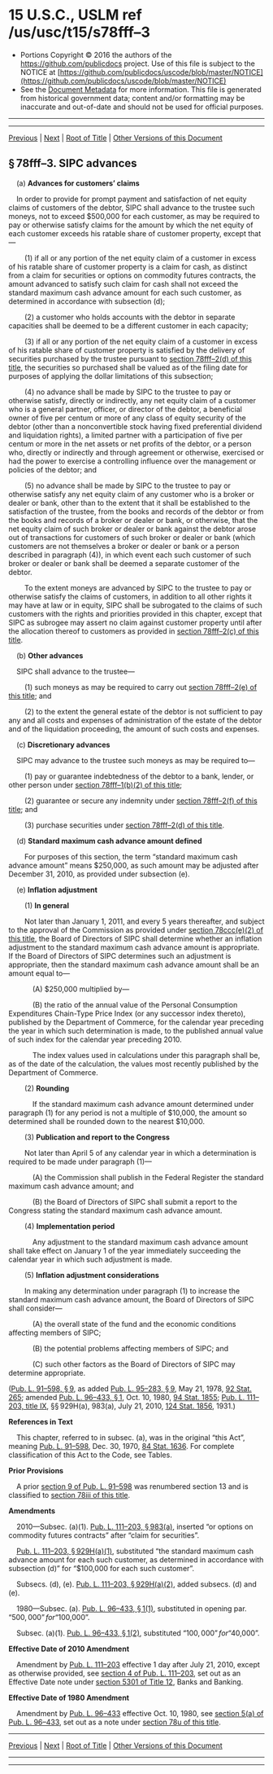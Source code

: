 ---
---

# 15 U.S.C., USLM ref /us/usc/t15/s78fff–3

* Portions Copyright © 2016 the authors of the https://github.com/publicdocs project.
  Use of this file is subject to the NOTICE at [https://github.com/publicdocs/uscode/blob/master/NOTICE](https://github.com/publicdocs/uscode/blob/master/NOTICE)
* See the [Document Metadata](././../../../..//README.md) for more information.
  This file is generated from historical government data; content and/or formatting may be inaccurate and out-of-date and should not be used for official purposes.

----------
----------

[Previous](./../../../..//us/usc/t15/ch2B–1/m__us_usc_t15_s78fff–2.md) | [Next](./../../../..//us/usc/t15/ch2B–1/m__us_usc_t15_s78fff–4.md) | [Root of Title](./../../../../) | [Other Versions of this Document](https://publicdocs.github.io/go/links?ns=uslm&ref=%2Fus%2Fusc%2Ft15%2Fs78fff%E2%80%933)

## § 78fff–3. SIPC advances

    (a) __Advances for customers’ claims__ 

    In order to provide for prompt payment and satisfaction of net equity claims of customers of the debtor, SIPC shall advance to the trustee such moneys, not to exceed $500,000 for each customer, as may be required to pay or otherwise satisfy claims for the amount by which the net equity of each customer exceeds his ratable share of customer property, except that—

        (1) if all or any portion of the net equity claim of a customer in excess of his ratable share of customer property is a claim for cash, as distinct from a claim for securities or options on commodity futures contracts, the amount advanced to satisfy such claim for cash shall not exceed the standard maximum cash advance amount for each such customer, as determined in accordance with subsection (d);

        (2) a customer who holds accounts with the debtor in separate capacities shall be deemed to be a different customer in each capacity;

        (3) if all or any portion of the net equity claim of a customer in excess of his ratable share of customer property is satisfied by the delivery of securities purchased by the trustee pursuant to [section 78fff–2(d) of this title][/us/usc/t15/s78fff–2/d], the securities so purchased shall be valued as of the filing date for purposes of applying the dollar limitations of this subsection;

        (4) no advance shall be made by SIPC to the trustee to pay or otherwise satisfy, directly or indirectly, any net equity claim of a customer who is a general partner, officer, or director of the debtor, a beneficial owner of five per centum or more of any class of equity security of the debtor (other than a nonconvertible stock having fixed preferential dividend and liquidation rights), a limited partner with a participation of five per centum or more in the net assets or net profits of the debtor, or a person who, directly or indirectly and through agreement or otherwise, exercised or had the power to exercise a controlling influence over the management or policies of the debtor; and

        (5) no advance shall be made by SIPC to the trustee to pay or otherwise satisfy any net equity claim of any customer who is a broker or dealer or bank, other than to the extent that it shall be established to the satisfaction of the trustee, from the books and rec­ords of the debtor or from the books and rec­ords of a broker or dealer or bank, or otherwise, that the net equity claim of such broker or dealer or bank against the debtor arose out of transactions for customers of such broker or dealer or bank (which customers are not themselves a broker or dealer or bank or a person described in paragraph (4)), in which event each such customer of such broker or dealer or bank shall be deemed a separate customer of the debtor.

        To the extent moneys are advanced by SIPC to the trustee to pay or otherwise satisfy the claims of customers, in addition to all other rights it may have at law or in equity, SIPC shall be subrogated to the claims of such customers with the rights and priorities provided in this chapter, except that SIPC as subrogee may assert no claim against customer property until after the allocation thereof to customers as provided in [section 78fff–2(c) of this title][/us/usc/t15/s78fff–2/c].

    (b) __Other advances__ 

    SIPC shall advance to the trustee—

        (1) such moneys as may be required to carry out [section 78fff–2(e) of this title][/us/usc/t15/s78fff–2/e]; and

        (2) to the extent the general estate of the debtor is not sufficient to pay any and all costs and expenses of administration of the estate of the debtor and of the liquidation proceeding, the amount of such costs and expenses.

    (c) __Discretionary advances__ 

    SIPC may advance to the trustee such moneys as may be required to—

        (1) pay or guarantee indebtedness of the debtor to a bank, lender, or other person under [section 78fff–1(b)(2) of this title][/us/usc/t15/s78fff–1/b/2];

        (2) guarantee or secure any indemnity under [section 78fff–2(f) of this title][/us/usc/t15/s78fff–2/f]; and

        (3) purchase securities under [section 78fff–2(d) of this title][/us/usc/t15/s78fff–2/d].

    (d) __Standard maximum cash advance amount defined__ 

        For purposes of this section, the term “standard maximum cash advance amount” means $250,000, as such amount may be adjusted after December 31, 2010, as provided under subsection (e).

    (e) __Inflation adjustment__ 

        (1) __In general__ 

        Not later than January 1, 2011, and every 5 years thereafter, and subject to the approval of the Commission as provided under [section 78ccc(e)(2) of this title][/us/usc/t15/s78ccc/e/2], the Board of Directors of SIPC shall determine whether an inflation adjustment to the standard maximum cash advance amount is appropriate. If the Board of Directors of SIPC determines such an adjustment is appropriate, then the standard maximum cash advance amount shall be an amount equal to—

            (A) $250,000 multiplied by—

            (B) the ratio of the annual value of the Personal Consumption Expenditures Chain-Type Price Index (or any successor index thereto), published by the Department of Commerce, for the calendar year preceding the year in which such determination is made, to the published annual value of such index for the calendar year preceding 2010.

            The index values used in calculations under this paragraph shall be, as of the date of the calculation, the values most recently published by the Department of Commerce.

        (2) __Rounding__ 

            If the standard maximum cash advance amount determined under paragraph (1) for any period is not a multiple of $10,000, the amount so determined shall be rounded down to the nearest $10,000.

        (3) __Publication and report to the Congress__ 

        Not later than April 5 of any calendar year in which a determination is required to be made under paragraph (1)—

            (A) the Commission shall publish in the Federal Register the standard maximum cash advance amount; and

            (B) the Board of Directors of SIPC shall submit a report to the Congress stating the standard maximum cash advance amount.

        (4) __Implementation period__ 

            Any adjustment to the standard maximum cash advance amount shall take effect on January 1 of the year immediately succeeding the calendar year in which such adjustment is made.

        (5) __Inflation adjustment considerations__ 

        In making any determination under paragraph (1) to increase the standard maximum cash advance amount, the Board of Directors of SIPC shall consider—

            (A) the overall state of the fund and the economic conditions affecting members of SIPC;

            (B) the potential problems affecting members of SIPC; and

            (C) such other factors as the Board of Directors of SIPC may determine appropriate.

([Pub. L. 91–598, § 9][/us/pl/91/598/s9], as added [Pub. L. 95–283, § 9][/us/pl/95/283/s9], May 21, 1978, [92 Stat. 265][/us/stat/92/265]; amended [Pub. L. 96–433, § 1][/us/pl/96/433/s1], Oct. 10, 1980, [94 Stat. 1855][/us/stat/94/1855]; [Pub. L. 111–203, title IX][/us/pl/111/203], §§ 929H(a), 983(a), July 21, 2010, [124 Stat. 1856][/us/stat/124/1856], 1931.)

 __References in Text__ 

    This chapter, referred to in subsec. (a), was in the original “this Act”, meaning [Pub. L. 91–598][/us/pl/91/598], Dec. 30, 1970, [84 Stat. 1636][/us/stat/84/1636]. For complete classification of this Act to the Code, see Tables.

 __Prior Provisions__ 

    A prior [section 9 of Pub. L. 91–598][/us/pl/91/598/s9] was renumbered section 13 and is classified to [section 78iii of this title][/us/usc/t15/s78iii].

 __Amendments__ 

    2010—Subsec. (a)(1). [Pub. L. 111–203, § 983(a)][/us/pl/111/203/s983/a], inserted “or options on commodity futures contracts” after “claim for securities”.

    [Pub. L. 111–203, § 929H(a)(1)][/us/pl/111/203/s929H/a/1], substituted “the standard maximum cash advance amount for each such customer, as determined in accordance with subsection (d)” for “$100,000 for each such customer”.

    Subsecs. (d), (e). [Pub. L. 111–203, § 929H(a)(2)][/us/pl/111/203/s929H/a/2], added subsecs. (d) and (e).

    1980—Subsec. (a). [Pub. L. 96–433, § 1(1)][/us/pl/96/433/s1/1], substituted in opening par. “$500,000” for “$100,000”.

    Subsec. (a)(1). [Pub. L. 96–433, § 1(2)][/us/pl/96/433/s1/2], substituted “$100,000” for “$40,000”.

 __Effective Date of 2010 Amendment__ 

    Amendment by [Pub. L. 111–203][/us/pl/111/203] effective 1 day after July 21, 2010, except as otherwise provided, see [section 4 of Pub. L. 111–203][/us/pl/111/203/s4], set out as an Effective Date note under [section 5301 of Title 12][/us/usc/t12/s5301], Banks and Banking.

 __Effective Date of 1980 Amendment__ 

    Amendment by [Pub. L. 96–433][/us/pl/96/433] effective Oct. 10, 1980, see [section 5(a) of Pub. L. 96–433][/us/pl/96/433/s5/a], set out as a note under [section 78u of this title][/us/usc/t15/s78u].

----------

[Previous](./../../../..//us/usc/t15/ch2B–1/m__us_usc_t15_s78fff–2.md) | [Next](./../../../..//us/usc/t15/ch2B–1/m__us_usc_t15_s78fff–4.md) | [Root of Title](./../../../../) | [Other Versions of this Document](https://publicdocs.github.io/go/links?ns=uslm&ref=%2Fus%2Fusc%2Ft15%2Fs78fff%E2%80%933)

----------
----------

[/us/usc/t15/s78fff–2/d]: https://publicdocs.github.io/go/links?ns=uslm&ref=%2Fus%2Fusc%2Ft15%2Fs78fff%E2%80%932%2Fd
[/us/usc/t15/s78fff–2/c]: https://publicdocs.github.io/go/links?ns=uslm&ref=%2Fus%2Fusc%2Ft15%2Fs78fff%E2%80%932%2Fc
[/us/usc/t15/s78fff–2/e]: https://publicdocs.github.io/go/links?ns=uslm&ref=%2Fus%2Fusc%2Ft15%2Fs78fff%E2%80%932%2Fe
[/us/usc/t15/s78fff–1/b/2]: https://publicdocs.github.io/go/links?ns=uslm&ref=%2Fus%2Fusc%2Ft15%2Fs78fff%E2%80%931%2Fb%2F2
[/us/usc/t15/s78fff–2/f]: https://publicdocs.github.io/go/links?ns=uslm&ref=%2Fus%2Fusc%2Ft15%2Fs78fff%E2%80%932%2Ff
[/us/usc/t15/s78fff–2/d]: https://publicdocs.github.io/go/links?ns=uslm&ref=%2Fus%2Fusc%2Ft15%2Fs78fff%E2%80%932%2Fd
[/us/usc/t15/s78ccc/e/2]: https://publicdocs.github.io/go/links?ns=uslm&ref=%2Fus%2Fusc%2Ft15%2Fs78ccc%2Fe%2F2
[/us/pl/91/598/s9]: https://publicdocs.github.io/go/links?ns=uslm&ref=%2Fus%2Fpl%2F91%2F598%2Fs9
[/us/pl/95/283/s9]: https://publicdocs.github.io/go/links?ns=uslm&ref=%2Fus%2Fpl%2F95%2F283%2Fs9
[/us/stat/92/265]: https://publicdocs.github.io/go/links?ns=uslm&ref=%2Fus%2Fstat%2F92%2F265
[/us/pl/96/433/s1]: https://publicdocs.github.io/go/links?ns=uslm&ref=%2Fus%2Fpl%2F96%2F433%2Fs1
[/us/stat/94/1855]: https://publicdocs.github.io/go/links?ns=uslm&ref=%2Fus%2Fstat%2F94%2F1855
[/us/pl/111/203]: https://publicdocs.github.io/go/links?ns=uslm&ref=%2Fus%2Fpl%2F111%2F203
[/us/stat/124/1856]: https://publicdocs.github.io/go/links?ns=uslm&ref=%2Fus%2Fstat%2F124%2F1856
[/us/pl/91/598]: https://publicdocs.github.io/go/links?ns=uslm&ref=%2Fus%2Fpl%2F91%2F598
[/us/stat/84/1636]: https://publicdocs.github.io/go/links?ns=uslm&ref=%2Fus%2Fstat%2F84%2F1636
[/us/pl/91/598/s9]: https://publicdocs.github.io/go/links?ns=uslm&ref=%2Fus%2Fpl%2F91%2F598%2Fs9
[/us/usc/t15/s78iii]: https://publicdocs.github.io/go/links?ns=uslm&ref=%2Fus%2Fusc%2Ft15%2Fs78iii
[/us/pl/111/203/s983/a]: https://publicdocs.github.io/go/links?ns=uslm&ref=%2Fus%2Fpl%2F111%2F203%2Fs983%2Fa
[/us/pl/111/203/s929H/a/1]: https://publicdocs.github.io/go/links?ns=uslm&ref=%2Fus%2Fpl%2F111%2F203%2Fs929H%2Fa%2F1
[/us/pl/111/203/s929H/a/2]: https://publicdocs.github.io/go/links?ns=uslm&ref=%2Fus%2Fpl%2F111%2F203%2Fs929H%2Fa%2F2
[/us/pl/96/433/s1/1]: https://publicdocs.github.io/go/links?ns=uslm&ref=%2Fus%2Fpl%2F96%2F433%2Fs1%2F1
[/us/pl/96/433/s1/2]: https://publicdocs.github.io/go/links?ns=uslm&ref=%2Fus%2Fpl%2F96%2F433%2Fs1%2F2
[/us/pl/111/203]: https://publicdocs.github.io/go/links?ns=uslm&ref=%2Fus%2Fpl%2F111%2F203
[/us/pl/111/203/s4]: https://publicdocs.github.io/go/links?ns=uslm&ref=%2Fus%2Fpl%2F111%2F203%2Fs4
[/us/usc/t12/s5301]: https://publicdocs.github.io/go/links?ns=uslm&ref=%2Fus%2Fusc%2Ft12%2Fs5301
[/us/pl/96/433]: https://publicdocs.github.io/go/links?ns=uslm&ref=%2Fus%2Fpl%2F96%2F433
[/us/pl/96/433/s5/a]: https://publicdocs.github.io/go/links?ns=uslm&ref=%2Fus%2Fpl%2F96%2F433%2Fs5%2Fa
[/us/usc/t15/s78u]: https://publicdocs.github.io/go/links?ns=uslm&ref=%2Fus%2Fusc%2Ft15%2Fs78u


